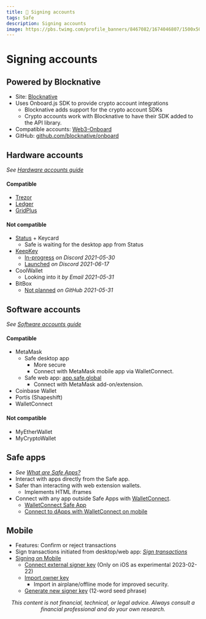 ```yaml
---
title: 🔰 Signing accounts
tags: Safe
description: Signing accounts
image: https://pbs.twimg.com/profile_banners/8467082/1674046807/1500x500
---
```


Signing accounts
===

## Powered by Blocknative

- Site: [Blocknative](https://www.blocknative.com/)
- Uses Onboard.js SDK to provide crypto account integrations
    - Blocknative adds support for the crypto account SDKs
    - Crypto accounts work with Blocknative to have their SDK added to the API library.
- Compatible accounts: [Web3-Onboard](https://docs.blocknative.com/onboard#wallet-modules)
- GitHub: [github.com/blocknative/onboard](https://github.com/blocknative/onboard)

## Hardware accounts

*See [Hardware accounts guide](https://docs.google.com/document/d/1_E7RjMZAfkoNH7ZqF63p9ZUWpeKXzo9QC9L32K3raPs/)*

#### Compatible

- [Trezor](https://docs.google.com/document/u/0/d/1Gr9ogLVNu9f7CL852RUfy6iEtKSV29P3gsyT3VKuhus/edit)
- [Ledger](https://docs.google.com/document/u/0/d/17j_9Qpc2qB5dqYWTP20TAnqWHbmjx1NkPdgGDZo1M2Y/edit)
- [GridPlus](https://docs.google.com/document/u/0/d/1iLxHcMr5nBVahFPvpCdHi5DYy0iyY0c0PRmBM2p0cj4/edit)

#### Not compatible

- [Status](https://docs.google.com/document/d/1_E7RjMZAfkoNH7ZqF63p9ZUWpeKXzo9QC9L32K3raPs/edit#bookmark=kix.oaqeyspwy9jr) + Keycard
    - Safe is waiting for the desktop app from Status
- [KeepKey](https://docs.google.com/document/d/1_E7RjMZAfkoNH7ZqF63p9ZUWpeKXzo9QC9L32K3raPs/edit#bookmark=id.6fh4iy9b03w3)
    - [In-progress](https://discord.com/channels/554694662431178782/554694662896615436/848638645438906438) *on Discord 2021-05-30*
    - [Launched](https://discord.com/channels/477106835862716416/477391201708802058/855211798517121057) *on Discord 2021-06-17*
- CoolWallet
    - Looking into it *by Email 2021-05-31*
- BitBox
    - [Not planned](https://github.com/digitalbitbox/bitbox02-firmware/issues/754) *on GitHub 2021-05-31*

## Software accounts

*See [Software accounts guide](https://docs.google.com/document/d/11HKTi5Z3HTFrn7sejQckkkmreA3zzfKwhEQyOudnD8g/edit#heading=h.i6hgh1nbdhb4)*

#### Compatible

- MetaMask
    - Safe desktop app
        - More secure
        - Connect with MetaMask mobile app via WalletConnect.
    - Safe web app: [app.safe.global](https://app.safe.global/)
        - Connect with MetaMask add-on/extension.
- Coinbase Wallet
- Portis (Shapeshift)
- WalletConnect

#### Not compatible

- MyEtherWallet
- MyCryptoWallet

## Safe apps

- *See [What are Safe Apps?](https://help.gnosis-safe.io/en/articles/4022022-what-are-safe-apps)*
- Interact with apps directly from the Safe app.
- Safer than interacting with web extension wallets.
    - Implements HTML iframes
- Connect with any app outside Safe Apps with [WalletConnect](https://docs.google.com/document/d/11HKTi5Z3HTFrn7sejQckkkmreA3zzfKwhEQyOudnD8g/edit#bookmark=kix.oynbkhfgpm9s).
    - [WalletConnect Safe App](https://help.safe.global/en/articles/4356253-walletconnect-safe-app)
    - [Connect to dApps with WalletConnect on mobile](https://help.safe.global/en/articles/5307197-connect-to-dapps-with-walletconnect-on-mobile)

## Mobile

- Features: Confirm or reject transactions
- Sign transactions initiated from desktop/web app: *[Sign transactions](https://help.safe.global/en/articles/4592015-sign-transactions)*
- [Signing on Mobile](https://help.safe.global/en/collections/2378018-safe-mobile#signing-on-mobile)
    - [Connect external signer key](https://help.safe.global/en/articles/5335651-connect-external-signer-key) (Only on iOS as experimental 2023-02-22)
    - [Import owner key](https://help.safe.global/en/articles/5334002-import-owner-key)
        - Import in airplane/offline mode for improved security.
    - [Generate new signer key](https://help.safe.global/en/articles/5333937-generate-new-signer-key) (12-word seed phrase)

<p style="text-align: center; font-style: italic">This content is not financial, technical, or legal advice. Always consult a financial professional and do your own research.</p>

<style>
    .markdown-body h1 {
        font-weight: 700;
        font-size: 3.4rem;
    }
    .markdown-body {
        font-size: 1.8rem;
    }
    .markdown-body a:link {
        color: #3C8974
    }
    .markdown-body a:hover {
        color: #225347 
    }
    .markdown-body a:active {
        color: #225347
    }
</style>